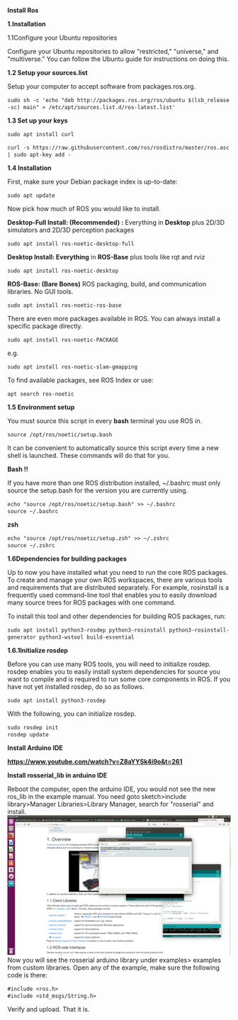 **Install Ros**

**1.Installation**

1.1Configure your Ubuntu repositories

Configure your Ubuntu repositories to allow "restricted," "universe," and "multiverse." You can follow the Ubuntu guide for instructions on doing this. 

**1.2 Setup your sources.list**

Setup your computer to accept software from packages.ros.org. 

```
sudo sh -c 'echo "deb http://packages.ros.org/ros/ubuntu $(lsb_release -sc) main" > /etc/apt/sources.list.d/ros-latest.list'
```
**1.3 Set up your keys**
```
sudo apt install curl
```
```
curl -s https://raw.githubusercontent.com/ros/rosdistro/master/ros.asc | sudo apt-key add -
```
**1.4 Installation**

First, make sure your Debian package index is up-to-date: 
```
sudo apt update
```
Now pick how much of ROS you would like to install. 

**Desktop-Full Install: (Recommended) :** Everything in **Desktop** plus 2D/3D simulators and 2D/3D perception packages 
```
sudo apt install ros-noetic-desktop-full
```
**Desktop Install: Everything** in **ROS-Base** plus tools like rqt and rviz
```
sudo apt install ros-noetic-desktop
```
**ROS-Base: (Bare Bones)** ROS packaging, build, and communication libraries. No GUI tools. 
```
sudo apt install ros-noetic-ros-base
```
There are even more packages available in ROS. You can always install a specific package directly. 
```
sudo apt install ros-noetic-PACKAGE
```
e.g.
```
sudo apt install ros-noetic-slam-gmapping
```
To find available packages, see ROS Index or use: 
```
apt search ros-noetic
```
**1.5 Environment setup**

You must source this script in every **bash** terminal you use ROS in. 
```
source /opt/ros/noetic/setup.bash
```
It can be convenient to automatically source this script every time a new shell is launched. These commands will do that for you. 

**Bash !!**

If you have more than one ROS distribution installed, ~/.bashrc must only source the setup.bash for the version you are currently using. 
```
echo "source /opt/ros/noetic/setup.bash" >> ~/.bashrc
source ~/.bashrc
```
**zsh**
```
echo "source /opt/ros/noetic/setup.zsh" >> ~/.zshrc
source ~/.zshrc
```
**1.6Dependencies for building packages**

Up to now you have installed what you need to run the core ROS packages. To create and manage your own ROS workspaces, there are various tools and requirements that are distributed separately. For example, rosinstall is a frequently used command-line tool that enables you to easily download many source trees for ROS packages with one command. 

To install this tool and other dependencies for building ROS packages, run: 
```
sudo apt install python3-rosdep python3-rosinstall python3-rosinstall-generator python3-wstool build-essential
```
**1.6.1Initialize rosdep**

Before you can use many ROS tools, you will need to initialize rosdep. rosdep enables you to easily install system dependencies for source you want to compile and is required to run some core components in ROS. If you have not yet installed rosdep, do so as follows. 
```
sudo apt install python3-rosdep
```
With the following, you can initialize rosdep. 
```
sudo rosdep init
rosdep update
```
**Install Arduino IDE**

**https://www.youtube.com/watch?v=Z8aYYSk4i9o&t=261**

**Install rosserial_lib in arduino IDE**

Reboot the computer, open the arduino IDE, you would not see the new ros_lib in the example manual. You need goto sketch>include library>Manager Libraries>Library Manager, search for "rosserial" and install.
![MasterHead](https://raw.githubusercontent.com/ctsuu/Arduino-in-ROS/master/rosserial_arduino_library.png)
Now you will see the rosserial arduino library under examples> examples from custom libraries. Open any of the example, make sure the following code is there:
```
#include <ros.h>
#include <std_msgs/String.h>
```
Verify and upload. That it is.
